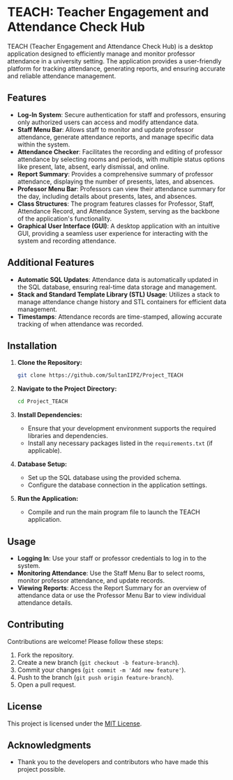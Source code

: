 # TEACH: Teacher Engagement and Attendance Check Hub

TEACH (Teacher Engagement and Attendance Check Hub) is a desktop application designed to efficiently manage and monitor professor attendance in a university setting. The application provides a user-friendly platform for tracking attendance, generating reports, and ensuring accurate and reliable attendance management.

## Features

- **Log-In System**: Secure authentication for staff and professors, ensuring only authorized users can access and modify attendance data.
- **Staff Menu Bar**: Allows staff to monitor and update professor attendance, generate attendance reports, and manage specific data within the system.
- **Attendance Checker**: Facilitates the recording and editing of professor attendance by selecting rooms and periods, with multiple status options like present, late, absent, early dismissal, and online.
- **Report Summary**: Provides a comprehensive summary of professor attendance, displaying the number of presents, lates, and absences.
- **Professor Menu Bar**: Professors can view their attendance summary for the day, including details about presents, lates, and absences.
- **Class Structures**: The program features classes for Professor, Staff, Attendance Record, and Attendance System, serving as the backbone of the application's functionality.
- **Graphical User Interface (GUI)**: A desktop application with an intuitive GUI, providing a seamless user experience for interacting with the system and recording attendance.

## Additional Features

- **Automatic SQL Updates**: Attendance data is automatically updated in the SQL database, ensuring real-time data storage and management.
- **Stack and Standard Template Library (STL) Usage**: Utilizes a stack to manage attendance change history and STL containers for efficient data management.
- **Timestamps**: Attendance records are time-stamped, allowing accurate tracking of when attendance was recorded.

## Installation

1. **Clone the Repository:**
   ```bash
   git clone https://github.com/SultanIIPZ/Project_TEACH
   ```
2. **Navigate to the Project Directory:**
   ```bash
   cd Project_TEACH
   ```
3. **Install Dependencies:**
   - Ensure that your development environment supports the required libraries and dependencies.
   - Install any necessary packages listed in the `requirements.txt` (if applicable).

4. **Database Setup:**
   - Set up the SQL database using the provided schema.
   - Configure the database connection in the application settings.

5. **Run the Application:**
   - Compile and run the main program file to launch the TEACH application.

## Usage

- **Logging In**: Use your staff or professor credentials to log in to the system.
- **Monitoring Attendance**: Use the Staff Menu Bar to select rooms, monitor professor attendance, and update records.
- **Viewing Reports**: Access the Report Summary for an overview of attendance data or use the Professor Menu Bar to view individual attendance details.

## Contributing

Contributions are welcome! Please follow these steps:

1. Fork the repository.
2. Create a new branch (`git checkout -b feature-branch`).
3. Commit your changes (`git commit -m 'Add new feature'`).
4. Push to the branch (`git push origin feature-branch`).
5. Open a pull request.

## License

This project is licensed under the [MIT License](LICENSE).

## Acknowledgments

- Thank you to the developers and contributors who have made this project possible.
